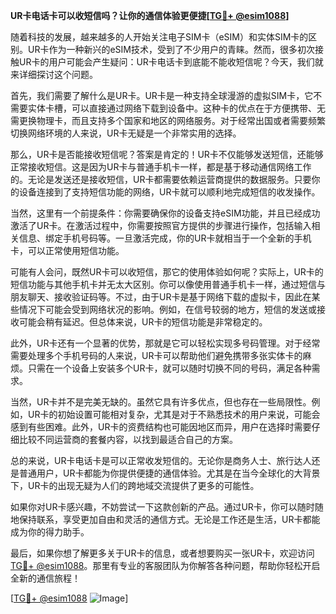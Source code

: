 **UR卡电话卡可以收短信吗？让你的通信体验更便捷[[TG💪+ @esim1088](https://t.me/s/esim1088)]**

随着科技的发展，越来越多的人开始关注电子SIM卡（eSIM）和实体SIM卡的区别。UR卡作为一种新兴的eSIM技术，受到了不少用户的青睐。然而，很多初次接触UR卡的用户可能会产生疑问：UR卡电话卡到底能不能收短信呢？今天，我们就来详细探讨这个问题。

首先，我们需要了解什么是UR卡。UR卡是一种支持全球漫游的虚拟SIM卡，它不需要实体卡槽，可以直接通过网络下载到设备中。这种卡的优点在于方便携带、无需更换物理卡，而且支持多个国家和地区的网络服务。对于经常出国或者需要频繁切换网络环境的人来说，UR卡无疑是一个非常实用的选择。

那么，UR卡是否能接收短信呢？答案是肯定的！UR卡不仅能够发送短信，还能够正常接收短信。这是因为UR卡与普通手机卡一样，都是基于移动通信网络工作的。无论是发送还是接收短信，UR卡都需要依赖运营商提供的数据服务。只要你的设备连接到了支持短信功能的网络，UR卡就可以顺利地完成短信的收发操作。

当然，这里有一个前提条件：你需要确保你的设备支持eSIM功能，并且已经成功激活了UR卡。在激活过程中，你需要按照官方提供的步骤进行操作，包括输入相关信息、绑定手机号码等。一旦激活完成，你的UR卡就相当于一个全新的手机卡，可以正常使用短信功能。

可能有人会问，既然UR卡可以收短信，那它的使用体验如何呢？实际上，UR卡的短信功能与其他手机卡并无太大区别。你可以像使用普通手机卡一样，通过短信与朋友聊天、接收验证码等。不过，由于UR卡是基于网络下载的虚拟卡，因此在某些情况下可能会受到网络状况的影响。例如，在信号较弱的地方，短信的发送或接收可能会稍有延迟。但总体来说，UR卡的短信功能是非常稳定的。

此外，UR卡还有一个显著的优势，那就是它可以轻松实现多号码管理。对于经常需要处理多个手机号码的人来说，UR卡可以帮助他们避免携带多张实体卡的麻烦。只需在一个设备上安装多个UR卡，就可以随时切换不同的号码，满足各种需求。

当然，UR卡并不是完美无缺的。虽然它具有许多优点，但也存在一些局限性。例如，UR卡的初始设置可能相对复杂，尤其是对于不熟悉技术的用户来说，可能会感到有些困难。此外，UR卡的资费结构也可能因地区而异，用户在选择时需要仔细比较不同运营商的套餐内容，以找到最适合自己的方案。

总的来说，UR卡电话卡是可以正常收发短信的。无论你是商务人士、旅行达人还是普通用户，UR卡都能为你提供便捷的通信体验。尤其是在当今全球化的大背景下，UR卡的出现无疑为人们的跨地域交流提供了更多的可能性。

如果你对UR卡感兴趣，不妨尝试一下这款创新的产品。通过UR卡，你可以随时随地保持联系，享受更加自由和灵活的通信方式。无论是工作还是生活，UR卡都能成为你的得力助手。

最后，如果你想了解更多关于UR卡的信息，或者想要购买一张UR卡，欢迎访问[TG💪+ @esim1088](https://t.me/s/esim1088)。那里有专业的客服团队为你解答各种问题，帮助你轻松开启全新的通信旅程！

[[TG💪+ @esim1088](https://t.me/s/esim1088) ![Image](https://i.postimg.cc/4NQfJmqS/Snipaste-2025-05-13-00-14-12.png)]